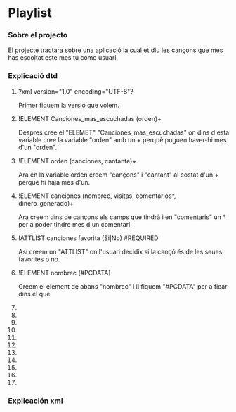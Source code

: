 # Playlist
### **Sobre el projecto**
El projecte tractara sobre una aplicació la cual et diu les cançons que mes has escoltat este mes tu como usuari.

### **Explicació dtd**
1. ?xml version="1.0" encoding="UTF-8"?
   
    Primer fiquem la versió que volem.
3. !ELEMENT Canciones_mas_escuchadas (orden)+
   
    Despres cree el "ELEMET" "Canciones_mas_escuchadas" on dins d'esta variable cree la variable "orden" amb un + perquè puguen haver-hi mes d'un "orden".
4. !ELEMENT orden (canciones, cantante)+

     Ara en la variable orden creem "cançons" i "cantant" al costat d'un + perquè hi haja mes d'un.
5. !ELEMENT canciones (nombrec, visitas, comentarios*, dinero_generado)+

    Ara creem dins de cançons els camps que tindrà i en "comentaris" un * per a poder tindre mes d'un comentari.
6. !ATTLIST canciones favorita (Si|No) #REQUIRED
   
     Así creem un "ATTLIST" on l'usuari decidix si la cançó és de les seues favorites o no.
8. !ELEMENT nombrec (#PCDATA)

    Creem el element de abans "nombrec" i li fiquem "#PCDATA" per a ficar dins el que 
9. <!ELEMENT visitas (#PCDATA)>

10. <!ELEMENT comentarios (#PCDATA)>

11. <!ELEMENT dinero_generado (#PCDATA)>

12. <!ELEMENT cantante (nombre, edad, discos, premios? )>

13. <!ATTLIST cantante genero (Pop|Rock|Jazz|Blues|Rock_transgresivo|Rumba) #REQUIRED>

14. <!ATTLIST cantante imagen CDATA #REQUIRED>

15. <!ATTLIST cantante top_ventas ID #REQUIRED>

16. <!ELEMENT nombre (#PCDATA)>

17. <!ELEMENT edad (#PCDATA)>

18. <!ELEMENT discos (#PCDATA)>

19. <!ELEMENT premios (#PCDATA)>


### **Explicación xml**

